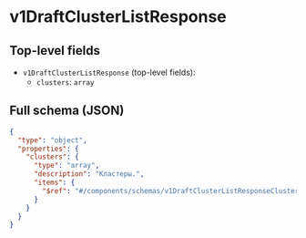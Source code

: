 # v1DraftClusterListResponse

## Top-level fields
- `v1DraftClusterListResponse` (top-level fields):
  - `clusters`: `array`

## Full schema (JSON)
```json
{
  "type": "object",
  "properties": {
    "clusters": {
      "type": "array",
      "description": "Кластеры.",
      "items": {
        "$ref": "#/components/schemas/v1DraftClusterListResponseCluster"
      }
    }
  }
}
```
